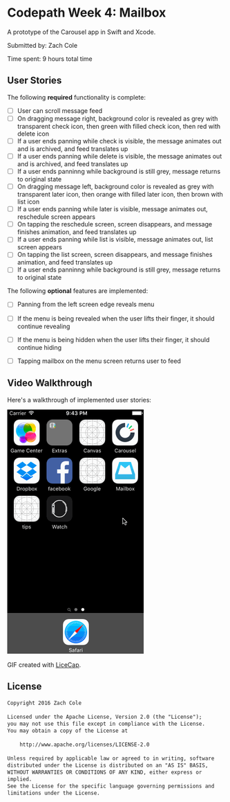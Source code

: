 # Codepath Week 4: Mailbox 

A prototype of the Carousel app in Swift and Xcode. 

Submitted by: Zach Cole

Time spent: 9 hours total time

## User Stories

The following **required** functionality is complete:
* [ ] User can scroll message feed
* [ ] On dragging message right, background color is revealed as grey with transparent check icon, then green with filled check icon, then red with delete icon
* [ ] If a user ends panning while check is visible, the message animates out and is archived, and feed translates up
* [ ] If a user ends panning while delete is visible, the message animates out and is archived, and feed translates up
* [ ] If a user ends panninng while background is still grey, message returns to original state
* [ ] On dragging message left, background color is revealed as grey with transparent later icon, then orange with filled later icon, then brown with list icon
* [ ] If a user ends panning while later is visible, message animates out, reschedule screen appears
* [ ] On tapping the reschedule screen, screen disappears, and message finishes animation, and feed translates up
* [ ] If a user ends panning while list is visible, message animates out, list screen appears
* [ ] On tapping the list screen, screen disappears, and message finishes animation, and feed translates up
* [ ] If a user ends panninng while background is still grey, message returns to original state

The following **optional** features are implemented:
* [ ] Panning from the left screen edge reveals menu
* [ ] If the menu is being revealed when the user lifts their finger, it should continue revealing
* [ ] If the menu is being hidden when the user lifts their finger, it should continue hiding
* [ ] Tapping mailbox on the menu screen returns user to feed



## Video Walkthrough 

Here's a walkthrough of implemented user stories:

![alt tag](https://raw.githubusercontent.com/zachacole/Codepath-Week-4---Mailbox/master/mailbox-gif-2.gif)


GIF created with [LiceCap](http://www.cockos.com/licecap/).

## License

    Copyright 2016 Zach Cole

    Licensed under the Apache License, Version 2.0 (the "License");
    you may not use this file except in compliance with the License.
    You may obtain a copy of the License at

        http://www.apache.org/licenses/LICENSE-2.0

    Unless required by applicable law or agreed to in writing, software
    distributed under the License is distributed on an "AS IS" BASIS,
    WITHOUT WARRANTIES OR CONDITIONS OF ANY KIND, either express or implied.
    See the License for the specific language governing permissions and
    limitations under the License.

